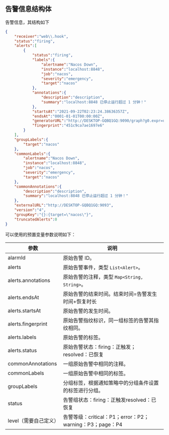 ## 告警信息结构体

告警信息，其结构如下

```json
{
    "receiver":"web\\.hook",
    "status":"firing",
    "alerts":[
        {
            "status":"firing",
            "labels":{
                "alertname":"Nacos Down",
                "instance":"localhost:8848",
                "job":"nacos",
                "severity":"emergency",
                "target":"nacos"
            },
            "annotations":{
                "description":"description",
                "summary":"localhost:8848 已停止运行超过 1 分钟！"
            },
            "startsAt":"2021-09-22T02:23:24.38636357Z",
            "endsAt":"0001-01-01T00:00:00Z",
            "generatorURL":"http://DESKTOP-GQBQ1GQ:9090/graph?g0.expr=up%7Bjob%3D%22nacos%22%7D+%3D%3D+0\u0026g0.tab=1",
            "fingerprint":"451c9ca7ae1697e6"
        }
    ],
    "groupLabels":{
        "target":"nacos"
    },
    "commonLabels":{
        "alertname":"Nacos Down",
        "instance":"localhost:8848",
        "job":"nacos",
        "severity":"emergency",
        "target":"nacos"
    },
    "commonAnnotations":{
        "description":"description",
        "summary":"localhost:8848 已停止运行超过 1 分钟！"
    },
    "externalURL":"http://DESKTOP-GQBQ1GQ:9093",
    "version":"4",
    "groupKey":"{}:{target=\"nacos\"}",
    "truncatedAlerts":0
}

```

可以使用的预置变量参数说明如下：

| 参数                  | 说明                                                     |
| --------------------- | -------------------------------------------------------- |
| alarmId               | 原始告警 ID。                                            |
| alerts                | 原始告警事件，类型 `List<Alert>`。                       |
| alerts.annotations    | 原始告警的注释，类型 `Map<String, String>`。             |
| alerts.endsAt         | 原始告警的结束时间。结束时间=告警发生时间+恢复时长       |
| alerts.startsAt       | 原始告警的发生时间。                                     |
| alerts.fingerprint    | 原始告警指纹标识，同一组标签的告警其指纹相同。           |
| alerts.labels         | 原始告警的标签。                                         |
| alerts.status         | 原始告警状态：firing：正触发；resolved：已恢复           |
| commonAnnotations     | 一组原始告警中相同的注释。                               |
| commonLabels          | 一组原始告警中相同的标签。                               |
| groupLabels           | 分组标签，根据通知策略中的分组条件设置的标签进行分组。   |
| status                | 告警组状态：firing：正触发resolved：已恢复               |
| level（需要自己定义） | 告警等级：critical：P1；error：P2；warning：P3；page：P4 |
